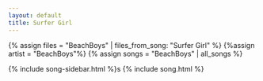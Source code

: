 ```yaml
---
layout: default
title: Surfer Girl
---
```


{% assign files = "BeachBoys" | files_from_song: "Surfer Girl" %}
{%assign artist = "BeachBoys"%}
{% assign songs = "BeachBoys" | all_songs %}

{% include song-sidebar.html %}s
{% include song.html %}
